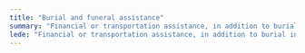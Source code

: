 ```yaml
---
title: "Burial and funeral assistance"
summary: "Financial or transportation assistance, in addition to burial in a VA national cemetery and memorials for some deceased veterans."
lede: "Financial or transportation assistance, in addition to burial in a VA national cemetery and memorials for some deceased veterans."
---
```


